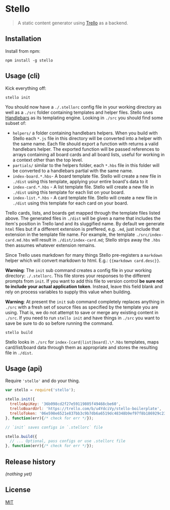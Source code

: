 # Stello

> A static content generator using [Trello](https://trello.com/) as a backend.


## Installation

Install from npm:

```
npm install -g stello
```


## Usage (cli)

Kick everything off:

```shell
stello init
```

You should now have a `./.stellorc` config file in your working directory as
well as a `./src` folder containing templates and helper files. Stello uses
[Handlebars][hbs] as its templating engine. Looking in `./src` you should find
some subset of:

- `helpers/` a folder containing handlebars helpers. When you build with Stello
  each `*.js` file in this directory will be converted into a helper with the
  same name. Each file should export a function with returns a valid handlebars
  helper. The exported function will be passed references to arrays containing
  all board cards and all board lists, useful for working in a context other
  than the top level.
- `partials/` similar to the helpers folder, each `*.hbs` file in this folder
  will be converted to a handlebars partial with the same name.
- `index-board.*.hbs`- A board template file. Stello will create a new file in
  `./dist` using this template, applying your entire board's data to it
- `index-card.*.hbs` - A list template file. Stello will create a new file in
  `./dist` using this template for each list on your board.
- `index-list.*.hbs` - A card template file. Stello will create a new file in
  `./dist` using this template for each card on your board.

Trello cards, lists, and boards get mapped through the template files listed
above. The generated files in `./dist` will be given a name that includes the
item's position in Trello land and its sluggified name. By default we generate
`html` files but if a different extension is preffered, e.g. `.md`, just include
that extension in the template file name. For example, the template
`./src/index-card.md.hbs` will result in `./dist/index-card.md`; Stello strips
away the `.hbs` then assumes whatever extension remains.

Since Trello uses markdown for many things Stello pre-registers a `markdown`
helper which will convert markdown to html. E.g.: `{{markdown card.desc}}`.

**Warning**: The `init` sub command creates a config file in your working
directory: `./.stellorc`. This file stores your responses to the different
prompts from `init`. If you want to add this file to version control **be sure
not to include your actual application token**. Instead, leave this field blank
and rely on process variables to supply this value when building.

**Warning**: At present the `init` sub command completely replaces anything in
`./src` with a fresh set of source files as specified by the template you are
using. That is, we do not attempt to save or merge any existing content in
`./src`. If you need to run `stello init` and have things in `./src` you want to
save be sure to do so before running the command.

```shell
stello build
```

Stello looks in `./src` for `index-[card|list|board].\*.hbs` templates, maps
card/list/board data through them as appropriate and stores the resulting file
in `./dist`.


## Usage (api)

Require `'stello'` and do your thing.

```javascript
var stello = require('stello');

stello.init({
  trelloApiKey: '36b098cd2f27e59119805f49468cbe60',
  trelloBoardUrl: 'https://trello.com/b/u4YdciVy/stello-boilerplate',
  trelloToken: '06e598e6521e837bb3c9b7db6a6519dc48348b9ef97f8b186929c239f2d531fe',
}, function(err){/* check for err */});

// `init` saves configs in `.stellorc` file

stello.build({
  // ... Optional, pass configs or use .stellorc file
}, function(err){/* check for err */});
```


## Release history

*(nothing yet)*


## License

[MIT](https://raw.github.com/jtrussell/stello/master/LICENSE-MIT)

[hbs]: http://handlebarsjs.com/

